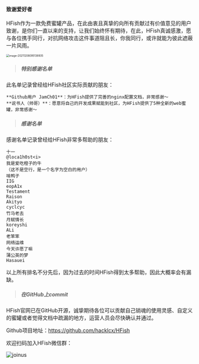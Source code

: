 
#### 致谢爱好者

HFish作为一款免费蜜罐产品，在此由衷且真挚的向所有贡献过有价值意见的用户致谢，是你们一直以来的支持，让我们始终怀有期待，在此，HFish真诚感激，愿与各位携手同行，对抗网络攻击这件事道阻且长，你我同行，或许就能为彼此遮蔽一片风雨。

<img src="/images/image-20211208095138935.png" alt="image-20211208095138935" style="zoom:50%;" />


> ##### 特别感谢名单

此名单记录曾经给HFish社区实际贡献的朋友：
```
**Github用户 JamCh01**：为HFish提供了完善的nginx配置文档，非常感谢～  
**说书人（帅哥）**：愿意将自己的开发成果赋能到社区，为HFish提供了5种全新的web蜜罐，非常感谢～
```

> ##### 感谢名单

感谢名单记录曾经给HFish非常多帮助的朋友：
```
十一  
@loca1h0st<i>  
我是爱吃橙子的牛  
（这不是空行，是一个名字为空白的用户）
啃鸭子
IIG
eopA1x
Testament
Raison
Akityo
cyclcyc
竹马老去
月赋情长
koreyshi
ALi
老笨笨
网络运维
今天许愿了嘛
蒲公英的梦
Hasauei
```

以上所有排名不分先后，因为过去的时间HFish得到太多帮助，因此大概率会有漏缺。


> ##### 在GitHub上commit

HFish官网已在GitHub开源，诚挚期待各位可以贡献自己销魂的使用灵感、自定义的蜜罐或者觉得文档中疏漏的地方，运营人员会尽快确认并通过。

Github项目地址：https://github.com/hacklcx/HFish

欢迎扫码加入HFish微信群：

![joinus](/images/joinus.png)

